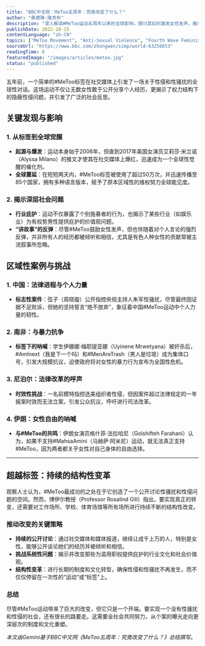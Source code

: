 ```yaml
---
title: "BBC中文网：MeToo五周年：究竟改变了什么？" 
author: "桑德琳·隆贡布" 
description: "深入解读#MeToo运动五周年以来的全球影响，探讨其如何激发女性发声，揭示社会深层问题，并推动持续的结构性变革。" 
publishDate: 2022-10-15 
contentLanguage: "zh-CN" 
topics: ["MeToo Movement", "Anti-Sexual Violence", "Fourth Wave Feminism"] 
sourceUrl: "https://www.bbc.com/zhongwen/simp/world-63256653" 
readingTime: 8 
featuredImage: "/images/articles/metoo.jpg" 
status: "published"
---
```


五年前，一个简单的#MeToo标签在社交媒体上引发了一场关于性侵和性骚扰的全球性对话。这场运动不仅让无数女性敢于公开分享个人经历，更揭示了权力结构下的隐蔽性侵问题，并引发了广泛的社会反思。

## 关键发现与影响

### 1\. 从标签到全球觉醒

  - **起源与爆发**：运动本身始于2006年，但直到2017年美国女演员艾莉莎·米兰诺（Alyssa Milano）的推文才使其在社交媒体上爆红，迅速成为一个全球性觉醒的催化剂。
  - **全球蔓延**：在短短两天内，#MeToo标签被使用了超过50万次，并迅速传播至85个国家，拥有多种语言版本，赋予了原本区域性的维权努力全球能见度。

### 2\. 揭示深层社会问题

  - **行业庇护**：运动不仅暴露了个别施暴者的行为，也揭示了某些行业（如娱乐业）为有权势男性提供庇护的价值观问题。
  - **“讲故事”的反弹**：尽管#MeToo鼓励女性发声，但也伴随着对个人言论的强烈反弹，并非所有人的经历都被倾听和相信，尤其是有色人种女性的贡献常被主流叙事所忽略。



## 区域性案例与挑战

### 1\. 中国：法律进程与个人力量

  - **标志性案件**：弦子（周晓璇）公开指控央视主持人朱军性骚扰，尽管最终因证据不足败诉，但她的坚持誓言“绝不放弃”，象征着中国#MeToo运动中个人力量的韧性。

### 2\. 南非：与暴力抗争

  - **标签下的呐喊**：学生伊娜娜·梅耶提亚娜（Uyinene Mrwetyana）被奸杀后，\#AmInext（我是下一个吗）和#MenAreTrash（男人是垃圾）成为集体口号，引发大规模抗议，迫使政府将对女性的暴力行为宣布为全国性危机。

### 3\. 尼泊尔：法律改革的呼声

  - **时效性挑战**：一名前模特指控选美组织者性侵，但因案件超过法律规定的一年报案时效而无法立案，引发公众抗议，呼吁进行司法改革。

### 4\. 伊朗：女性自由的呐喊

  - **与#MeToo的共鸣**：伊朗女演员格什菲·法拉哈尼（Golshifteh Farahani）认为，如果不支持#MahsaAmini（马赫萨·阿米尼）运动，就无法真正支持#MeToo，因为两者都关乎女性对自己身体的自由选择。

-----

## 超越标签：持续的结构性变革

观察人士认为，#MeToo最成功的之处在于它创造了一个公开讨论性骚扰和性侵问题的空间。然而，博伊尔教授（Professor Rosalind Gill）指出，要实现真正的转变，还需要对工作场所、学校、体育场馆等所有场所进行持续不断的结构性改变。

### 推动改变的关键策略

  - **持续的公开讨论**：通过社交媒体和媒体报道，继续让成千上万的人，特别是女性，能够公开谈论她们的经历并被倾听和相信。
  - **挑战系统性问题**：揭示并改变那些为滥用职权提供庇护的行业文化和社会价值观。
  - **结构性变革**：进行长期的制度和文化转型，确保性侵和性骚扰不再发生，而不仅仅停留在一次性的“运动”或“标签”上。

### 总结

尽管#MeToo运动带来了巨大的改变，但它只是一个开端。要实现一个没有性骚扰和性侵的社会，还有很长的路要走。这需要全社会共同努力，从个案的曝光走向更深层次的制度和文化重塑。

*本文由Gemini基于BBC中文网《MeToo五周年：究竟改变了什么？》总结撰写。*